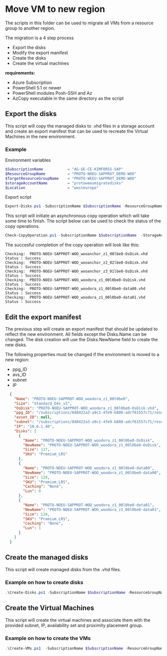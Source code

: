 # Move VM to new region

The scripts in this folder can be used to migrate all VMs from a resource group to another region.

The migration is a 4 step process

- Export the disks
- Modify the export manifest
- Create the disks
- Create the virtual machines

**requirements:**

- Azure Subscription
- PowerShell 5.1 or newer
- PowerShell modules Posh-SSH and Az
- AzCopy executable in the same directory as the script

## Export the disks

This script will copy the managed disks to .vhd files in a storage account and create an export manifest that can be used to recreate the Virtual Machines in the new environment.

### Example

Environment variables

```PowerShell
$SubscriptionName           = "AG-GE-CE-KIMFORSS-SAP"
$ResourceGroupName          = "PROTO-NOEU-SAPPROT_DEMO-WOO"
$TargetResourceGroupName    = "PROTO-WEEU-SAPPROT_DEMO-WOO"
$storageAccountName         = "protoweeumigratedisks"
$Location                   = "westeurope"
```

Export script

```PowerShell
Export-Disks.ps1 -SubscriptionName $SubscriptionName -ResourceGroupName $ResourceGroupName -TargetResourceGroupName $TargetResourceGroupName -storageAccountName $storageAccountName -Location $Location -ExportManifest "export.json"
```

This script will initiate an asynchronous copy operation which will take some time to finish. The script below can be used to check the status of the copy operations.

```PowerShell
Check-CopyOperation.ps1 -SubscriptionName $SubscriptionName  -StorageAccountName $storageAccountName -ExportManifest "export.json"
```

The succesful completion of the copy operation will look like this:

```TEXT
Checking:  PROTO-NOEU-SAPPROT-WOO_wooanchor_z1_00lbe0-OsDisk.vhd
Status : Success
Checking:  PROTO-NOEU-SAPPROT-WOO_wooanchor_z2_02lbe0-OsDisk.vhd
Status : Success
Checking:  PROTO-NOEU-SAPPROT-WOO_wooanchor_z3_01lbe0-OsDisk.vhd
Status : Success
Checking:  PROTO-NOEU-SAPPROT-WOO_woodora_z1_00l0be0-OsDisk.vhd
Status : Success
Checking:  PROTO-NOEU-SAPPROT-WOO_woodora_z1_00l0be0-data00.vhd
Status : Success
Checking:  PROTO-NOEU-SAPPROT-WOO_woodora_z1_00l0be0-data01.vhd
Status : Success
```

## Edit the export manifest

The previous step will create an export manifest that should be updated to reflect the new environment. All fields except the Disks.Name can be changed.
The disk creation will use the Disks.NewName field to create the new disks.

The following properties must be changed if the environment is moved to a new region:

- ppg_ID
- avs_ID
- subnet
- IP

```JSON
  {
    "Name": "PROTO-NOEU-SAPPROT-WOO_woodora_z1_00l0be0",
    "Size": "Standard_D4s_v3",
    "OsDisk": "PROTO-NOEU-SAPPROT-WOO_woodora_z1_00l0be0-OsDisk.vhd",
    "ppg_ID": "/subscriptions/8d8422a3-a9c1-4fe9-b880-adcf61557c71/resourceGroups/PROTO-NOEU-SAPPROT_DEMO-WOO/providers/Microsoft.Compute/proximityPlacementGroups/PROTO-NOEU-SAPPROT-WOO_z1-ppg",
    "avset_ID": null,
    "subnet": "/subscriptions/8d8422a3-a9c1-4fe9-b880-adcf61557c71/resourceGroups/PROTO-NOEU-SAPPROTO-INFRASTRUCTURE/providers/Microsoft.Network/virtualNetworks/PROTO-NOEU-SAPPROTO-vnet/subnets/PROTO-NOEU-SAPPROTO-subnetAdmin",
    "IP": "10.6.1.40",
    "Disks": [
      {
        "Name": "PROTO-NOEU-SAPPROT-WOO_woodora_z1_00l0be0-OsDisk",
        "NewName": "PROTO-NOEU-SAPPROT-WOO_woodora_z1_00l0be0-OsDisk",
        "Size": 127,
        "SKU": "Premium_LRS"
      },
      {
        "Name": "PROTO-NOEU-SAPPROT-WOO_woodora_z1_00l0be0-data00",
        "NewName": "PROTO-NOEU-SAPPROT-WOO_woodora_z1_00l0be0-data00",
        "Size": 128,
        "SKU": "Premium_LRS",
        "Caching": "None",
        "Lun": 0
      },
      {
        "Name": "PROTO-NOEU-SAPPROT-WOO_woodora_z1_00l0be0-data01",
        "NewName": "PROTO-NOEU-SAPPROT-WOO_woodora_z1_00l0be0-data01",
        "Size": 128,
        "SKU": "Premium_LRS",
        "Caching": "None",
        "Lun": 1
      }
    ]
  }
```

## Create the managed disks

This script will create managed disks from the .vhd files.

### Example on how to create disks

```PowerShell
.\Create-Disks.ps1 -SubscriptionName $SubscriptionName -ResourceGroupName $TargetResourceGroupName -storageAccountName $storageAccountName -ExportManifest "export.json"
```

## Create the Virtual Machines

This script will create the virtual machines and associste them with the provided subnet, IP, availability set and proximity placement group.

### Example on how to create the VMs

```PowerShell
.\Create-VMs.ps1  -SubscriptionName $SubscriptionName -ResourceGroupName $TargetResourceGroupName -ExportManifest "export.json"
```
